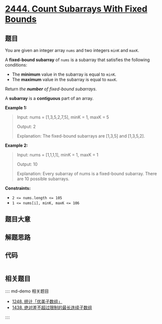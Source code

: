 # [2444. Count Subarrays With Fixed Bounds](https://leetcode.com/problems/count-subarrays-with-fixed-bounds)

## 题目

You are given an integer array `nums` and two integers `minK` and `maxK`.

A **fixed-bound subarray** of `nums` is a subarray that satisfies the
following conditions:

  * The **minimum** value in the subarray is equal to `minK`.
  * The **maximum** value in the subarray is equal to `maxK`.

Return _the **number** of fixed-bound subarrays_.

A **subarray** is a **contiguous** part of an array.



**Example 1:**

> Input: nums = [1,3,5,2,7,5], minK = 1, maxK = 5
> 
> Output: 2
> 
> Explanation: The fixed-bound subarrays are [1,3,5] and [1,3,5,2].

**Example 2:**

> Input: nums = [1,1,1,1], minK = 1, maxK = 1
> 
> Output: 10
> 
> Explanation: Every subarray of nums is a fixed-bound subarray. There are 10 possible subarrays.

**Constraints:**

  * `2 <= nums.length <= 105`
  * `1 <= nums[i], minK, maxK <= 106`


## 题目大意

## 解题思路

## 代码

```javascript

```

## 相关题目

:::: md-demo 相关题目
- [1248. 统计「优美子数组」](https://leetcode.com/problems/count-number-of-nice-subarrays)
- [1438. 绝对差不超过限制的最长连续子数组](https://leetcode.com/problems/longest-continuous-subarray-with-absolute-diff-less-than-or-equal-to-limit)

::::
